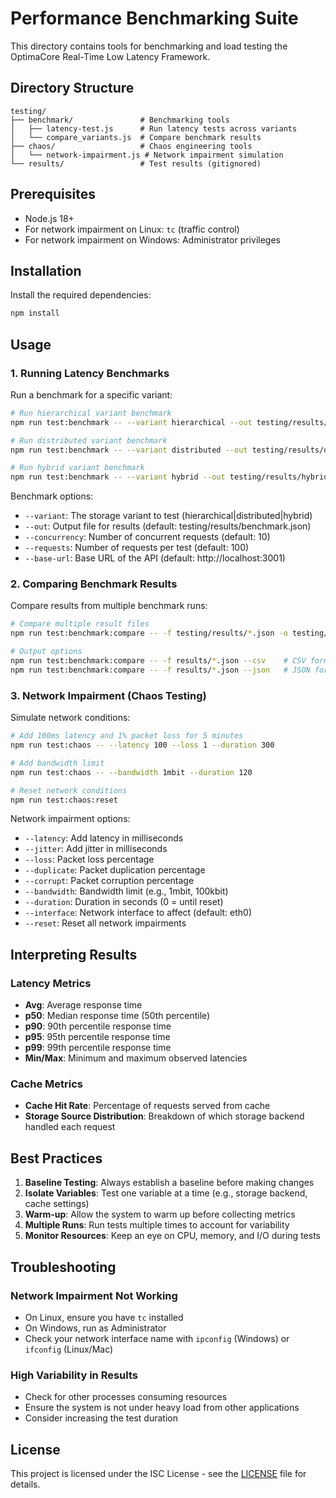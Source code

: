 # Performance Benchmarking Suite

This directory contains tools for benchmarking and load testing the OptimaCore Real-Time Low Latency Framework.

## Directory Structure

```
testing/
├── benchmark/               # Benchmarking tools
│   ├── latency-test.js      # Run latency tests across variants
│   └── compare_variants.js  # Compare benchmark results
├── chaos/                   # Chaos engineering tools
│   └── network-impairment.js # Network impairment simulation
└── results/                 # Test results (gitignored)
```

## Prerequisites

- Node.js 18+
- For network impairment on Linux: `tc` (traffic control)
- For network impairment on Windows: Administrator privileges

## Installation

Install the required dependencies:

```bash
npm install
```

## Usage

### 1. Running Latency Benchmarks

Run a benchmark for a specific variant:

```bash
# Run hierarchical variant benchmark
npm run test:benchmark -- --variant hierarchical --out testing/results/hierarchical.json

# Run distributed variant benchmark
npm run test:benchmark -- --variant distributed --out testing/results/distributed.json

# Run hybrid variant benchmark
npm run test:benchmark -- --variant hybrid --out testing/results/hybrid.json
```

Benchmark options:
- `--variant`: The storage variant to test (hierarchical|distributed|hybrid)
- `--out`: Output file for results (default: testing/results/benchmark.json)
- `--concurrency`: Number of concurrent requests (default: 10)
- `--requests`: Number of requests per test (default: 100)
- `--base-url`: Base URL of the API (default: http://localhost:3001)

### 2. Comparing Benchmark Results

Compare results from multiple benchmark runs:

```bash
# Compare multiple result files
npm run test:benchmark:compare -- -f testing/results/*.json -o testing/results/comparison

# Output options
npm run test:benchmark:compare -- -f results/*.json --csv    # CSV format
npm run test:benchmark:compare -- -f results/*.json --json   # JSON format
```

### 3. Network Impairment (Chaos Testing)

Simulate network conditions:

```bash
# Add 100ms latency and 1% packet loss for 5 minutes
npm run test:chaos -- --latency 100 --loss 1 --duration 300

# Add bandwidth limit
npm run test:chaos -- --bandwidth 1mbit --duration 120

# Reset network conditions
npm run test:chaos:reset
```

Network impairment options:
- `--latency`: Add latency in milliseconds
- `--jitter`: Add jitter in milliseconds
- `--loss`: Packet loss percentage
- `--duplicate`: Packet duplication percentage
- `--corrupt`: Packet corruption percentage
- `--bandwidth`: Bandwidth limit (e.g., 1mbit, 100kbit)
- `--duration`: Duration in seconds (0 = until reset)
- `--interface`: Network interface to affect (default: eth0)
- `--reset`: Reset all network impairments

## Interpreting Results

### Latency Metrics

- **Avg**: Average response time
- **p50**: Median response time (50th percentile)
- **p90**: 90th percentile response time
- **p95**: 95th percentile response time
- **p99**: 99th percentile response time
- **Min/Max**: Minimum and maximum observed latencies

### Cache Metrics

- **Cache Hit Rate**: Percentage of requests served from cache
- **Storage Source Distribution**: Breakdown of which storage backend handled each request

## Best Practices

1. **Baseline Testing**: Always establish a baseline before making changes
2. **Isolate Variables**: Test one variable at a time (e.g., storage backend, cache settings)
3. **Warm-up**: Allow the system to warm up before collecting metrics
4. **Multiple Runs**: Run tests multiple times to account for variability
5. **Monitor Resources**: Keep an eye on CPU, memory, and I/O during tests

## Troubleshooting

### Network Impairment Not Working
- On Linux, ensure you have `tc` installed
- On Windows, run as Administrator
- Check your network interface name with `ipconfig` (Windows) or `ifconfig` (Linux/Mac)

### High Variability in Results
- Check for other processes consuming resources
- Ensure the system is not under heavy load from other applications
- Consider increasing the test duration

## License

This project is licensed under the ISC License - see the [LICENSE](../LICENSE) file for details.
